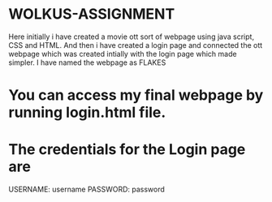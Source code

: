 # WOLKUS-ASSIGNMENT
Here initially i have created a movie ott sort of webpage using java script, CSS and HTML. 
And then i have created a login page and connected the ott webpage which was created intially with the login page which made simpler.
I have named the webpage as FLAKES 
# You can access my final webpage by running login.html file.
# The credentials for the Login page are
USERNAME: username
PASSWORD: password
